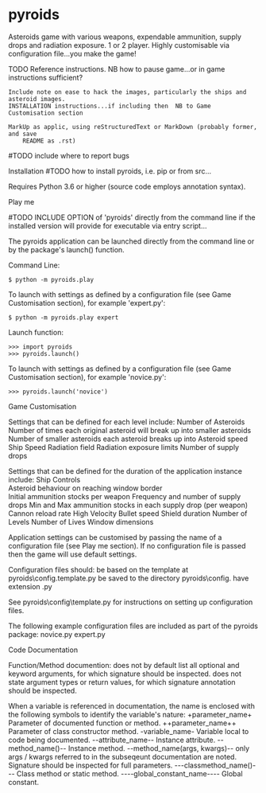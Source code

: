 # pyroids
Asteroids game with various weapons, expendable ammunition, supply drops and 
radiation exposure. 1 or 2 player. Highly customisable via configuration file...you 
make the game!

TODO
	Reference instructions. NB how to pause game...or in game instructions sufficient?
	
	Include note on ease to hack the images, particularly the ships and asteroid images.
	INSTALLATION instructions...if including then  NB to Game Customisation section
	
	MarkUp as applic, using reStructuredText or MarkDown (probably former, and save 
		README as .rst)


#TODO include where to report bugs

Installation
#TODO how to install pyroids, i.e. pip or from src...

Requires Python 3.6 or higher (source code employs annotation syntax).

Play me

#TODO INCLUDE OPTION of 'pyroids' directly from the command line if the installed version will provide for executable via entry script...

The pyroids application can be launched directly from the command line or by 
the package's launch() function.

Command Line:

    $ python -m pyroids.play

To launch with settings as defined by a configuration file (see Game 
Customisation section), for example 'expert.py':

    $ python -m pyroids.play expert

Launch function:

    >>> import pyroids
    >>> pyroids.launch()

To launch with settings as defined by a configuration file (see Game 
Customisation section), for example 'novice.py':

    >>> pyroids.launch('novice')

Game Customisation

Settings that can be defined for each level include:
	Number of Asteroids
	Number of times each original asteroid will break up into smaller asteroids
	Number of smaller asteroids each asteroid breaks up into
	Asteroid speed
	Ship Speed
	Radiation field
	Radiation exposure limits
	Number of supply drops

Settings that can be defined for the duration of the application instance 
include:
	Ship Controls	
	Asteroid behaviour on reaching window border	
	Initial ammunition stocks per weapon
	Frequency and number of supply drops
	Min and Max ammunition stocks in each supply drop (per weapon)
	Cannon reload rate
	High Velocity Bullet speed
	Shield duration
	Number of Levels
	Number of Lives
	Window dimensions

Application settings can be customised by passing the name of a configuration 
file (see Play me section). If no configuration file is passed then the game 
will use default settings.

Configuration files should:
    be based on the template at pyroids\config.template.py
    be saved to the directory pyroids\config.
    have extension .py

See pyroids\config\template.py for instructions on setting up configuration 
files.

The following example configuration files are included as part of the pyroids 
package:
	novice.py
	expert.py

Code Documentation

Function/Method documention:
	does not by default list all optional and keyword arguments, for which 
		signature should be inspected.
	does not state argument types or return values, for which signature 
		annotation should be inspected.

When a variable is referenced in documentation, the name is enclosed with 
the following symbols to identify the variable's nature:
+parameter_name+   Parameter of documented function or method.
++parameter_name++   Parameter of class constructor method.
-variable_name-   Variable local to code being documented.
--attribute_name--   Instance attribute.
--method_name()--  Instance method.
	--method_name(args, kwargs)--  only args / kwargs referred to in the 
		subseqeunt documentation are noted. Signature should be inspected for 
		full parameters.
---classmethod_name()---   Class method or static method.
----global_constant_name----  Global constant.